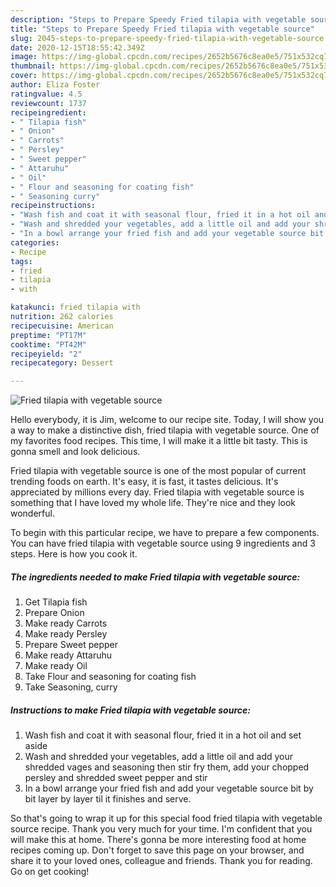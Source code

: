 ```yaml
---
description: "Steps to Prepare Speedy Fried tilapia with vegetable source"
title: "Steps to Prepare Speedy Fried tilapia with vegetable source"
slug: 2045-steps-to-prepare-speedy-fried-tilapia-with-vegetable-source
date: 2020-12-15T18:55:42.349Z
image: https://img-global.cpcdn.com/recipes/2652b5676c8ea0e5/751x532cq70/fried-tilapia-with-vegetable-source-recipe-main-photo.jpg
thumbnail: https://img-global.cpcdn.com/recipes/2652b5676c8ea0e5/751x532cq70/fried-tilapia-with-vegetable-source-recipe-main-photo.jpg
cover: https://img-global.cpcdn.com/recipes/2652b5676c8ea0e5/751x532cq70/fried-tilapia-with-vegetable-source-recipe-main-photo.jpg
author: Eliza Foster
ratingvalue: 4.5
reviewcount: 1737
recipeingredient:
- " Tilapia fish"
- " Onion"
- " Carrots"
- " Persley"
- " Sweet pepper"
- " Attaruhu"
- " Oil"
- " Flour and seasoning for coating fish"
- " Seasoning curry"
recipeinstructions:
- "Wash fish and coat it with seasonal flour, fried it in a hot oil and set aside"
- "Wash and shredded your vegetables, add a little oil and add your shredded vages and seasoning then stir fry them, add your chopped persley and shredded sweet pepper and stir"
- "In a bowl arrange your fried fish and add your vegetable source bit by bit layer by layer til it finishes and serve."
categories:
- Recipe
tags:
- fried
- tilapia
- with

katakunci: fried tilapia with 
nutrition: 262 calories
recipecuisine: American
preptime: "PT17M"
cooktime: "PT42M"
recipeyield: "2"
recipecategory: Dessert

---
```



![Fried tilapia with vegetable source](https://img-global.cpcdn.com/recipes/2652b5676c8ea0e5/751x532cq70/fried-tilapia-with-vegetable-source-recipe-main-photo.jpg)

Hello everybody, it is Jim, welcome to our recipe site. Today, I will show you a way to make a distinctive dish, fried tilapia with vegetable source. One of my favorites food recipes. This time, I will make it a little bit tasty. This is gonna smell and look delicious.

Fried tilapia with vegetable source is one of the most popular of current trending foods on earth. It's easy, it is fast, it tastes delicious. It's appreciated by millions every day. Fried tilapia with vegetable source is something that I have loved my whole life. They're nice and they look wonderful.




To begin with this particular recipe, we have to prepare a few components. You can have fried tilapia with vegetable source using 9 ingredients and 3 steps. Here is how you cook it.

<!--inarticleads1-->

##### The ingredients needed to make Fried tilapia with vegetable source:

1. Get  Tilapia fish
1. Prepare  Onion
1. Make ready  Carrots
1. Make ready  Persley
1. Prepare  Sweet pepper
1. Make ready  Attaruhu
1. Make ready  Oil
1. Take  Flour and seasoning for coating fish
1. Take  Seasoning, curry




<!--inarticleads2-->

##### Instructions to make Fried tilapia with vegetable source:

1. Wash fish and coat it with seasonal flour, fried it in a hot oil and set aside
1. Wash and shredded your vegetables, add a little oil and add your shredded vages and seasoning then stir fry them, add your chopped persley and shredded sweet pepper and stir
1. In a bowl arrange your fried fish and add your vegetable source bit by bit layer by layer til it finishes and serve.




So that's going to wrap it up for this special food fried tilapia with vegetable source recipe. Thank you very much for your time. I'm confident that you will make this at home. There's gonna be more interesting food at home recipes coming up. Don't forget to save this page on your browser, and share it to your loved ones, colleague and friends. Thank you for reading. Go on get cooking!
